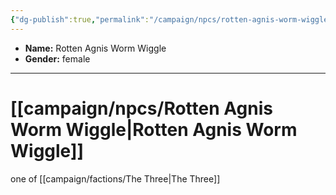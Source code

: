 ```yaml
---
{"dg-publish":true,"permalink":"/campaign/npcs/rotten-agnis-worm-wiggle/","tags":["character","npc"],"noteIcon":"","created":"2025-10-26T08:28:40.921-07:00","updated":"2025-10-27T16:38:22.335-07:00"}
---
```



<p><span><ul>
<li dir="auto"><strong>Name:</strong> Rotten Agnis Worm Wiggle</li>
<li dir="auto"><strong>Gender:</strong> female</li>
</ul></span></p>

---

# [[campaign/npcs/Rotten Agnis Worm Wiggle\|Rotten Agnis Worm Wiggle]]
one of [[campaign/factions/The Three\|The Three]]